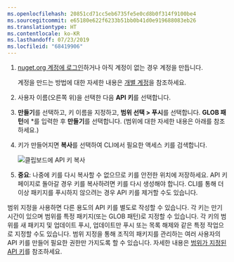```yaml
---
ms.openlocfilehash: 20851cd71cc5eb6735fe5e0cd8b0f314f9100be4
ms.sourcegitcommit: e65180e622f6233b51bb0b41d0e919688083eb26
ms.translationtype: HT
ms.contentlocale: ko-KR
ms.lasthandoff: 07/23/2019
ms.locfileid: "68419906"
---
```

1. [nuget.org 계정에 로그인](https://www.nuget.org/users/account/LogOn?returnUrl=%2F)하거나 아직 계정이 없는 경우 계정을 만듭니다.

   계정을 만드는 방법에 대한 자세한 내용은 [개별 계정](../../nuget-org/individual-accounts.md)을 참조하세요.

1. 사용자 이름(오른쪽 위)을 선택한 다음 **API 키**를 선택합니다.

1. **만들기**를 선택하고, 키 이름을 지정하고, **범위 선택 > 푸시**를 선택합니다. **GLOB 패턴**에 *를 입력한 후 **만들기**를 선택합니다. (범위에 대한 자세한 내용은 아래를 참조하세요.)

1. 키가 만들어지면 **복사**를 선택하여 CLI에서 필요한 액세스 키를 검색합니다.

    ![클립보드에 API 키 복사](../media/QS_Create-02-APIKey.png)

1. **중요**: 나중에 키를 다시 복사할 수 없으므로 키를 안전한 위치에 저장하세요. API 키 페이지로 돌아갈 경우 키를 복사하려면 키를 다시 생성해야 합니다. CLI를 통해 더 이상 패키지를 푸시하지 않으려는 경우 API 키를 제거할 수도 있습니다.

범위 지정을 사용하면 다른 용도의 API 키를 별도로 작성할 수 있습니다. 각 키는 만기 시간이 있으며 범위를 특정 패키지(또는 GLOB 패턴)로 지정할 수 있습니다. 각 키의 범위를 새 패키지 및 업데이트 푸시, 업데이트만 푸시 또는 목록 해제와 같은 특정 작업으로 지정할 수도 있습니다. 범위 지정을 통해 조직의 패키지를 관리하는 여러 사용자의 API 키를 만들어 필요한 권한만 가지도록 할 수 있습니다. 자세한 내용은 [범위가 지정된 API 키](../../nuget-org/scoped-api-keys.md)를 참조하세요.